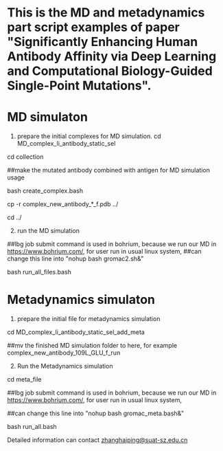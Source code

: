 # This is the MD and metadynamics part script examples of paper "Significantly Enhancing Human Antibody Affinity via Deep Learning and Computational Biology-Guided Single-Point Mutations".

# MD simulaton
1. prepare the initial complexes for MD simulation.
cd MD_complex_li_antibody_static_sel

cd collection

##make the mutated antibody combined with antigen for MD simulation usage

bash create_complex.bash

cp -r  complex_new_antibody_*_f.pdb ../

cd ../

2. run the MD simulation

##lbg job submit command is used in bohrium, because we run our MD in https://www.bohrium.com/, for user run in usual linux system,
##can change this line into "nohup bash  gromac2.sh&"

bash run_all_files.bash    


# Metadynamics simulaton
1. prepare the initial file for metadynamics simulation

cd MD_complex_li_antibody_static_sel_add_meta

##mv the finished MD simulation folder to here, for example complex_new_antibody_109L_GLU_f_run

2. Run the Metadynamics simulation

cd meta_file

##lbg job submit command is used in bohrium, because we run our MD in https://www.bohrium.com/, for user run in usual linux system,

##can change this line into "nohup bash gromac_meta.bash&"

bash run_all.bash



Detailed information can contact zhanghaiping@suat-sz.edu.cn
